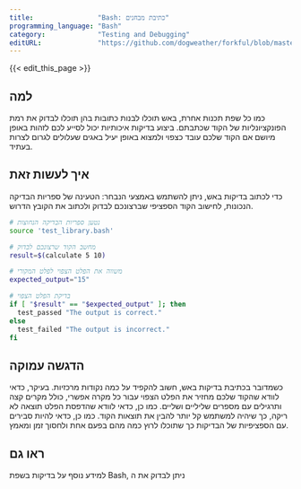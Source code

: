 ```yaml
---
title:                "Bash: כתיבת מבחנים"
programming_language: "Bash"
category:             "Testing and Debugging"
editURL:              "https://github.com/dogweather/forkful/blob/master/content/he/bash/writing-tests.md"
---
```


{{< edit_this_page >}}

## למה

כמו כל שפת תכנות אחרת, באש תוכלו לבנות כתובות בהן תוכלו לבדוק את רמת הפונקציונליות של הקוד שכתבתם. ביצוע בדיקות איכותיות יכול לסייע לכם לזהות באופן מיושם אם הקוד שלכם עובד כצפוי ולמצוא באופן יעיל באגים שעלולים לגרום לצרות בעתיד.

## איך לעשות זאת

כדי לכתוב בדיקות באש, ניתן להשתמש באמצעי הנבחר: הטעינה של ספריות הבדיקה הנכונות, לחישוב הקוד הספציפי שברצונכם לבדוק ולכתוב את הקובץ הדרוש. 

```bash
# נטען ספריות הבדיקה הנחוצות
source 'test_library.bash'

# מחשב הקוד שרצונכם לבדוק
result=$(calculate 5 10)

# משווה את הפלט הצפוי לפלט המקורי
expected_output="15"

# בדיקת הפלט הצפוי
if [ "$result" == "$expected_output" ]; then
  test_passed "The output is correct."
else
  test_failed "The output is incorrect."
fi
```

## הדגשה עמוקה

כשמדובר בכתיבת בדיקות באש, חשוב להקפיד על כמה נקודות מרכזיות. בעיקר, כדאי לוודא שהקוד שלכם מחזיר את הפלט הצפוי עבור כל מקרה אפשרי, כולל מקרים קצה ותרגילים עם מספרים שליליים ושליים. כמו כן, כדאי לוודא שהדפסת הפלט תוצאה לא ריקה, כך שיהיה למשתמש קל יותר להבין את תוצאות הקוד. כמו כן, כדאי להיות סבירים עם הספציפיות של הבדיקות כך שתוכלו לרוץ כמה מהם בפעם אחת ולחסוך זמן ומאמץ.

## ראו גם

למידע נוסף על בדיקות בשפת Bash, ניתן לבדוק את ה